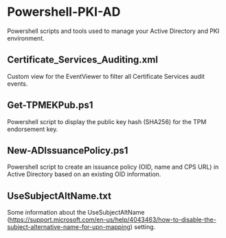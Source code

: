 # Powershell-PKI-AD
Powershell scripts and tools used to manage your Active Directory and PKI environment.

## Certificate_Services_Auditing.xml
Custom view for the EventViewer to filter all Certificate Services audit events.

## Get-TPMEKPub.ps1
Powershell script to display the public key hash (SHA256) for the TPM endorsement key.

## New-ADIssuancePolicy.ps1
Powershell script to create an issuance policy (OID, name and CPS URL) in Active Directory based on an existing OID information.

## UseSubjectAltName.txt
Some information about the UseSubjectAltName (https://support.microsoft.com/en-us/help/4043463/how-to-disable-the-subject-alternative-name-for-upn-mapping) setting.
